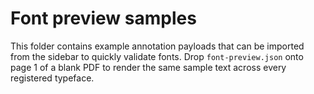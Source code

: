 # Font preview samples

This folder contains example annotation payloads that can be imported from the sidebar to quickly validate fonts. Drop `font-preview.json` onto page 1 of a blank PDF to render the same sample text across every registered typeface.
